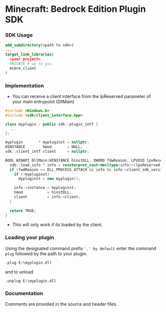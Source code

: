 # Minecraft: Bedrock Edition Plugin SDK

### SDK Usage
```cmake
add_subdirectory(<path to sdk>)
...
target_link_libraries(
  <your project>
  PRIVATE # up to you
  mcbre_client
)
```

### Implementation
* You can receive a client interface from the lpReserved parameter of your main entrypoint (DllMain)
```c++
#include <Windows.h>
#include <sdk/client_interface.hpp>

class myplugin : public sdk::plugin_intf {
  ...
};

myplugin       * mypluginst = nullptr;
HINSTANCE        hmod       = NULL;
sdk::client_intf client     = nullptr;

BOOL WINAPI DllMain(HINSTANCE hinstDLL, DWORD fdwReason, LPVOID lpvReserved) {
  sdk::load_info * info = reinterpret_cast<decltype(info)>(lpvReserved);
  if (fwdReason == DLL_PROCESS_ATTACH && info && info->client_sdk_version.major == sdk::version.major) {
    if (!mypluginst)
      mypluginst = new myplugin();

    info->instance = mypluginst;
    hmod           = hinstDLL;
    client         = info->client;
  }
  
  return TRUE;
}
```
* This will only work if its loaded by the client.

### Loading your plugin
Using the designated command prefix `'.' by default` enter the command `plug` followed by the path to your plugin.
```
.plug E:\myplugin.dll
```
and to unload
```
.unplug E:\myplugin.dll
```

### Documentation
Comments are provided in the source and header files.
